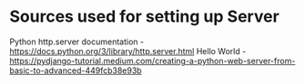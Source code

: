 
# Sources used for setting up Server
Python http.server documentation - https://docs.python.org/3/library/http.server.html
Hello World - https://pydjango-tutorial.medium.com/creating-a-python-web-server-from-basic-to-advanced-449fcb38e93b
